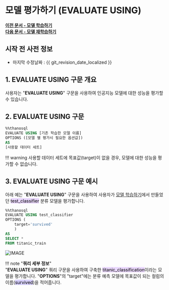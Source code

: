 # __모델 평가하기 (EVALUATE USING)__

**[이전 문서 - 모델 학습하기](/how-to_guides/modelling/BUILD_MODEL_SYNTAX/)**  
**[다음 문서 - 모델 재학습하기](/how-to_guides/modelling/FIT_MODEL_SYNTAX/)**

## 시작 전 사전 정보

- 마지막 수정날짜 : {{ git_revision_date_localized }}

## __1. EVALUATE USING 구문 개요__

사용자는 "__EVALUATE USING__" 구문을 사용하여 인공지능 모델에 대한 성능을 평가할 수 있습니다.  

## __2. EVALUATE USING 구문__ 
```sql
%%thanosql
EVALUATE USING [기존 학습한 모델 이름]
OPTIONS ([모델 별 평가시 필요한 옵션값])
AS
[사용할 데이터 세트]
```
!!! warning
    사용할 데이터 세트에 목표값(target)이 없을 경우, 모델에 대한 성능을 평가할 수 없습니다. 

## __3. EVALUATE USING 구문 예시__ 
아래 예는 "__EVALUATE USING__" 구문을 사용하여 사용자가 [모델 학습하기](/how-to_guides/modelling/BUILD_MODEL_SYNTAX/)에서 만들었던 <mark style="background-color:#E9D7FD ">test_classifier</mark> 분류 모델을 평가합니다.

```sql
%%thanosql
EVALUATE USING test_classifier 
OPTIONS (
    target='survived'
    ) 
AS 
SELECT * 
FROM titanic_train 
```

![IMAGE](/img/automl_classification_img2.png)

!!! note "__쿼리 세부 정보__"   
    "__EVALUATE USING__" 쿼리 구문을 사용하여 구축한  <mark style="background-color:#E9D7FD ">titanic_classification</mark>이라는 모델을 평가합니다. "__OPTIONS__"의 "target"에는 분류 예측 모델에 목표값이 되는 컬럼의 이름(<mark style="background-color:#D7D0FF">survived</mark>)을 적어줍니다.